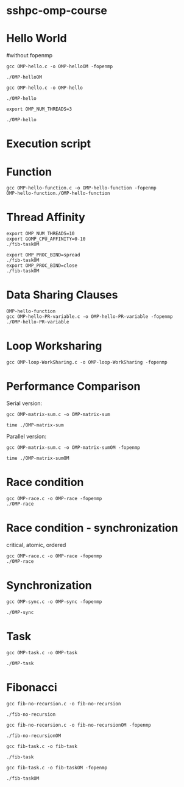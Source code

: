 # sshpc-omp-course

# Hello World
#without fopenmp

```
gcc OMP-hello.c -o OMP-helloOM -fopenmp

./OMP-helloOM

gcc OMP-hello.c -o OMP-hello

./OMP-hello

export OMP_NUM_THREADS=3

./OMP-hello
```

# Execution script

# Function
```
gcc OMP-hello-function.c -o OMP-hello-function -fopenmp
OMP-hello-function./OMP-hello-function
```

# Thread Affinity
```
export OMP_NUM_THREADS=10
export GOMP_CPU_AFFINITY=0-10
./fib-taskOM

export OMP_PROC_BIND=spread
./fib-taskOM
export OMP_PROC_BIND=close
./fib-taskOM
```

# Data Sharing Clauses
```
OMP-hello-function
gcc OMP-hello-PR-variable.c -o OMP-hello-PR-variable -fopenmp
./OMP-hello-PR-variable
```

# Loop Worksharing
```
gcc OMP-loop-WorkSharing.c -o OMP-loop-WorkSharing -fopenmp
```

# Performance Comparison

Serial version:

```
gcc OMP-matrix-sum.c -o OMP-matrix-sum

time ./OMP-matrix-sum
```

Parallel version:

```
gcc OMP-matrix-sum.c -o OMP-matrix-sumOM -fopenmp

time ./OMP-matrix-sumOM
```

# Race condition

```
gcc OMP-race.c -o OMP-race -fopenmp
./OMP-race
```

# Race condition - synchronization

critical, atomic, ordered

```
gcc OMP-race.c -o OMP-race -fopenmp
./OMP-race
```

# Synchronization

```
gcc OMP-sync.c -o OMP-sync -fopenmp

./OMP-sync

```
# Task

```
gcc OMP-task.c -o OMP-task

./OMP-task 
```

# Fibonacci

```
gcc fib-no-recursion.c -o fib-no-recursion

./fib-no-recursion

gcc fib-no-recursion.c -o fib-no-recursionOM -fopenmp

./fib-no-recursionOM

gcc fib-task.c -o fib-task 

./fib-task 

gcc fib-task.c -o fib-taskOM -fopenmp

./fib-taskOM
```
